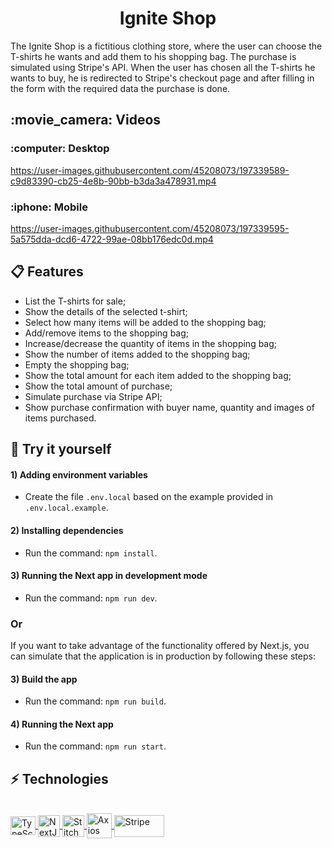 <h1 align=center>Ignite Shop</h1>

The Ignite Shop is a fictitious clothing store, where the user can choose the T-shirts he wants and add them to his shopping bag. 
The purchase is simulated using Stripe's API. When the user has chosen all the T-shirts he wants to buy, he is redirected to Stripe's checkout page and after filling in the form with the required data the purchase is done.

<h2>:movie_camera: Videos</h2>
<h3>:computer: Desktop</h3>

https://user-images.githubusercontent.com/45208073/197339589-c9d83390-cb25-4e8b-90bb-b3da3a478931.mp4

<h3>:iphone: Mobile</h3>

https://user-images.githubusercontent.com/45208073/197339595-5a575dda-dcd6-4722-99ae-08bb176edc0d.mp4

## :clipboard: Features
- List the T-shirts for sale;
- Show the details of the selected t-shirt;
- Select how many items will be added to the shopping bag;
- Add/remove items to the shopping bag;
- Increase/decrease the quantity of items in the shopping bag;
- Show the number of items added to the shopping bag;
- Empty the shopping bag;
- Show the total amount for each item added to the shopping bag;
- Show the total amount of purchase;
- Simulate purchase via Stripe API;
- Show purchase confirmation with buyer name, quantity and images of items purchased.
 
## :rocket: Try it yourself
#### 1) Adding environment variables
 - Create the file ``.env.local`` based on the example provided in ``.env.local.example``.
 
#### 2) Installing dependencies
- Run the command: ``npm install``.

#### 3) Running the Next app in development mode
- Run the command: ``npm run dev``.

### Or
If you want to take advantage of the functionality offered by Next.js, you can simulate that the application is in production by following these steps: 

#### 3) Build the app
- Run the command: ``npm run build``.

#### 4) Running the Next app
- Run the command: ``npm run start``.
  
 ## :zap: Technologies
  <div style="display: inline_block"><br>
   <a href="https://www.typescriptlang.org/" title="TypeScript">
     <img align="center" alt="TypeScript" height="30" width="40" src="https://cdn.jsdelivr.net/gh/devicons/devicon/icons/typescript/typescript-original.svg">
   </a>
   <a href="https://nextjs.org/" title="NextJS">
    <img align="center" alt="NextJS" height="35" width="35" src="https://seeklogo.com/images/N/next-js-logo-8FCFF51DD2-seeklogo.com.png">
   </a>
   <a href="https://stitches.dev/" title="Stitches">
    <img align="center" alt="Stitches" height="35" width="35" src="https://pbs.twimg.com/profile_images/1298774539606863875/IMwwk2q6_400x400.jpg">
   </a>  
   <a href="https://axios-http.com/ptbr/docs/intro" title="Axios">
    <img align="center" alt="Axios" height="40" width="40" src="https://avatars.githubusercontent.com/u/32372333?s=200&v=4">
   </a>  
     <a href="https://stripe.com/br" title="Stripe">
    <img align="center" alt="Stripe" height="35" width="80" src="https://upload.wikimedia.org/wikipedia/commons/thumb/b/ba/Stripe_Logo%2C_revised_2016.svg/2560px-Stripe_Logo%2C_revised_2016.svg.png">
   </a> 
  </div>
